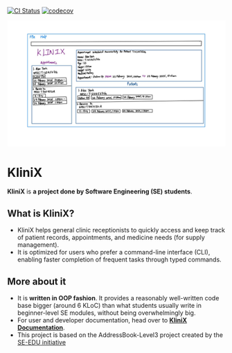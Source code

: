 [![CI Status](https://github.com/se-edu/addressbook-level3/workflows/Java%20CI/badge.svg)](https://github.com/se-edu/addressbook-level3/actions)
[![codecov](https://codecov.io/gh/AY2425S2-CS2103T-T09-2/tp/graph/badge.svg?token=91WVQDGEMN)](https://codecov.io/gh/AY2425S2-CS2103T-T09-2/tp)


![Ui](docs/images/Ui.png)

# KliniX
**KliniX** is **a project done by Software Engineering (SE) students**.<br>

## What is KliniX?
* KliniX helps general clinic receptionists to quickly access and keep track of patient records, appointments, and medicine needs (for supply management).
* It is optimized for users who prefer a command-line interface (CLI), enabling faster completion of frequent tasks through typed commands.

## More about it
* It is **written in OOP fashion**. It provides a reasonably well-written code base bigger (around 6 KLoC) than what students usually write in beginner-level SE modules, without being overwhelmingly big.
* For user and developer documentation, head over to **[KliniX Documentation](https://ay2425s2-cs2103t-t09-2.github.io/tp/)**.
* This project is based on the AddressBook-Level3 project created by the [SE-EDU initiative](https://se-education.org)
